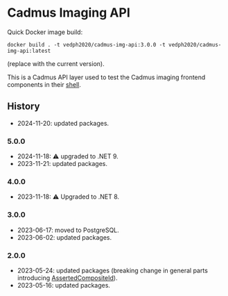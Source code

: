 ﻿# Cadmus Imaging API

Quick Docker image build:

    docker build . -t vedph2020/cadmus-img-api:3.0.0 -t vedph2020/cadmus-img-api:latest

(replace with the current version).

This is a Cadmus API layer used to test the Cadmus imaging frontend components in their [shell](https://github.com/vedph/cadmus-img-shell).

## History

- 2024-11-20: updated packages.

### 5.0.0

- 2024-11-18: ⚠️ upgraded to .NET 9.
- 2023-11-21: updated packages.

### 4.0.0

- 2023-11-18: ⚠️ Upgraded to .NET 8.

### 3.0.0

- 2023-06-17: moved to PostgreSQL.
- 2023-06-02: updated packages.

### 2.0.0

- 2023-05-24: updated packages (breaking change in general parts introducing [AssertedCompositeId](https://github.com/vedph/cadmus-bricks-shell/blob/master/projects/myrmidon/cadmus-refs-asserted-ids/README.md#asserted-composite-id)).
- 2023-05-16: updated packages.
